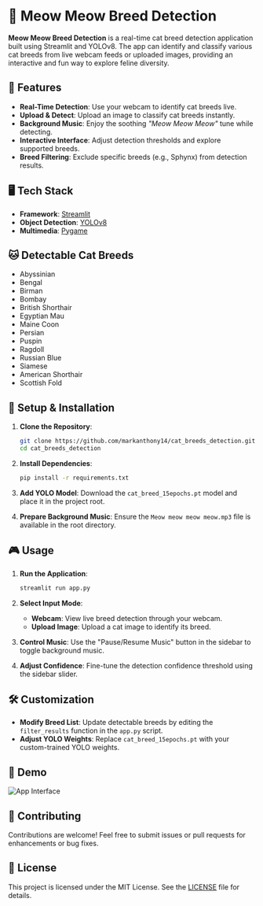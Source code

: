 # 🐾 Meow Meow Breed Detection

**Meow Meow Breed Detection** is a real-time cat breed detection application built using Streamlit and YOLOv8. The app can identify and classify various cat breeds from live webcam feeds or uploaded images, providing an interactive and fun way to explore feline diversity.

## 🚀 Features

- **Real-Time Detection**: Use your webcam to identify cat breeds live.
- **Upload & Detect**: Upload an image to classify cat breeds instantly.
- **Background Music**: Enjoy the soothing *"Meow Meow Meow"* tune while detecting.
- **Interactive Interface**: Adjust detection thresholds and explore supported breeds.
- **Breed Filtering**: Exclude specific breeds (e.g., Sphynx) from detection results.

## 🖥️ Tech Stack

- **Framework**: [Streamlit](https://streamlit.io/)
- **Object Detection**: [YOLOv8](https://github.com/ultralytics/ultralytics)
- **Multimedia**: [Pygame](https://www.pygame.org/)

## 🐱 Detectable Cat Breeds

- Abyssinian  
- Bengal  
- Birman  
- Bombay  
- British Shorthair  
- Egyptian Mau  
- Maine Coon  
- Persian  
- Puspin  
- Ragdoll  
- Russian Blue  
- Siamese  
- American Shorthair  
- Scottish Fold  

## 🔧 Setup & Installation

1. **Clone the Repository**:
   ```bash
   git clone https://github.com/markanthony14/cat_breeds_detection.git
   cd cat_breeds_detection
   ```

2. **Install Dependencies**:
   ```bash
   pip install -r requirements.txt
   ```

3. **Add YOLO Model**:
   Download the `cat_breed_15epochs.pt` model and place it in the project root.

4. **Prepare Background Music**:
   Ensure the `Meow meow meow meow.mp3` file is available in the root directory.

## 🎮 Usage

1. **Run the Application**:
   ```bash
   streamlit run app.py
   ```

2. **Select Input Mode**:
   - **Webcam**: View live breed detection through your webcam.
   - **Upload Image**: Upload a cat image to identify its breed.

3. **Control Music**:
   Use the "Pause/Resume Music" button in the sidebar to toggle background music.

4. **Adjust Confidence**:
   Fine-tune the detection confidence threshold using the sidebar slider.

## 🛠️ Customization

- **Modify Breed List**: Update detectable breeds by editing the `filter_results` function in the `app.py` script.
- **Adjust YOLO Weights**: Replace `cat_breed_15epochs.pt` with your custom-trained YOLO weights.

## 🌟 Demo

![App Interface](demo_screenshot.png)

## 🐾 Contributing

Contributions are welcome! Feel free to submit issues or pull requests for enhancements or bug fixes.

## 📜 License

This project is licensed under the MIT License. See the [LICENSE](LICENSE) file for details.

